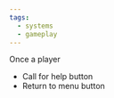 ```yaml
---
tags:
  - systems
  - gameplay
---
```

Once a player 

- Call for help button
- Return to menu button